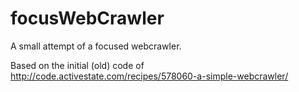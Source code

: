 # focusWebCrawler
A small attempt of a focused webcrawler.

Based on the initial (old) code of http://code.activestate.com/recipes/578060-a-simple-webcrawler/ 
